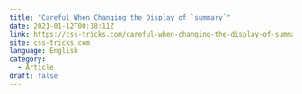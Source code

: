 ```yaml
---
title: "Careful When Changing the Display of `summary`"
date: 2021-01-12T00:18:11Z
link: https://css-tricks.com/careful-when-changing-the-display-of-summary/?utm_medium=RSS&utm_source=news.12bit.vn
site: css-tricks.com
language: English
category:
  - Article
draft: false
---
```

